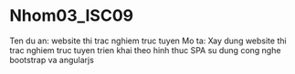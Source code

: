 # Nhom03_ISC09
Ten du an: website thi trac nghiem truc tuyen
Mo ta: Xay dung website thi trac nghiem truc tuyen trien khai theo hinh thuc SPA su dung cong nghe bootstrap va angularjs 
